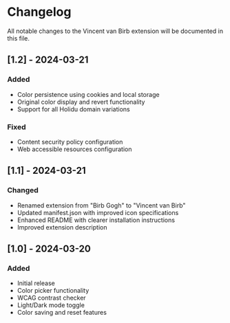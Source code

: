 # Changelog

All notable changes to the Vincent van Birb extension will be documented in this file.

## [1.2] - 2024-03-21

### Added
- Color persistence using cookies and local storage
- Original color display and revert functionality
- Support for all Holidu domain variations

### Fixed
- Content security policy configuration
- Web accessible resources configuration

## [1.1] - 2024-03-21

### Changed
- Renamed extension from "Birb Gogh" to "Vincent van Birb"
- Updated manifest.json with improved icon specifications
- Enhanced README with clearer installation instructions
- Improved extension description

## [1.0] - 2024-03-20

### Added
- Initial release
- Color picker functionality
- WCAG contrast checker
- Light/Dark mode toggle
- Color saving and reset features 